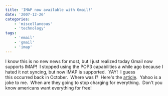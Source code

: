 ```yaml
---
title: 'IMAP now available with Gmail!'
date: '2007-12-26'
categories:
    - 'miscellaneous'
    - 'technology'
tags:
    - 'email'
    - 'gmail'
    - 'imap'
---
```


I know this is no new news for most, but I just realized today Gmail now supports IMAP!  I stopped using the POP3 capabilities a while ago because I hated it not syncing, but now IMAP is supported.  YAY!  I guess this occurred back in October.  Where was I?  Here's the [article](http://gmailblog.blogspot.com/2007/10/sync-your-inbox-across-devices-with.html).  Yahoo is a joke to me.  When are they going to stop charging for everything.  Don't you know americans want everything for free!

